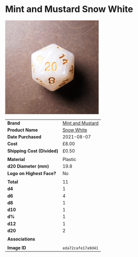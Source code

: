 # Mint and Mustard Snow White

<img src="https://raw.githubusercontent.com/jesskelsall/astarus-images/main/dice/eda72cafe17a9d41.jpg" height="300" />

|||
| --- | --- |
| **Brand** | [Mint and Mustard](https://mintmustard.co.uk/) |
| **Product Name** | [Snow White](https://mintmustard.co.uk/products/snow-white-11pc-dice-set) |
| **Date Purchased** | 2021-08-07 |
| **Cost** | £8.00 |
| **Shipping Cost (Divided)** | £0.50 |
||
| **Material** | Plastic |
| **d20 Diameter (mm)** | 19.8 |
| **Logo on Highest Face?** | No |
||
| **Total** | 11 |
| **d4** | 1 |
| **d6** | 4 |
| **d8** | 1 |
| **d10** | 1 |
| **d%** | 1 |
| **d12** | 1 |
| **d20** | 2 |
||
| **Associations** | |
||
| **Image ID** | `eda72cafe17a9d41` |
